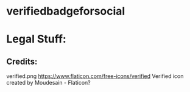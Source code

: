 # verifiedbadgeforsocial



# Legal Stuff:

## Credits:
verified.png
https://www.flaticon.com/free-icons/verified Verified icon created by Moudesain - Flaticon?
